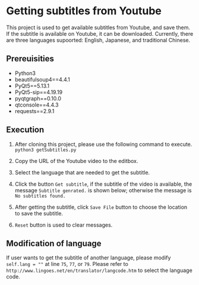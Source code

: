 # Getting subtitles from Youtube

This project is used to get available subtitles from Youtube, and save them. If the subtitle is available on Youtube, it can be downloaded. Currently, there are three languages supoorted: English, Japanese, and traditional Chinese.


## Prereuisities

- Python3
- beautifulsoup4==4.4.1
- PyQt5==5.13.1
- PyQt5-sip==4.19.19
- pyqtgraph==0.10.0
- qtconsole==4.4.3
- requests==2.9.1


## Execution

1. After cloning this project, please use the following command to execute.
`python3 getSubtitles.py`

2. Copy the URL of the Youtube video to the editbox.

3. Select the language that are needed to get the subtitle.

4. Click the button `Get subtitle`, if the subtitle of the video is available, the message `Subtitle genrated.` is shown below; otherwise the message is `No subtitles found.`

5. After getting the subtitle, click `Save File` button to choose the location to save the subtitle.

6. `Reset` button is used to clear messages.


## Modification of language

If user wants to get the subtitle of another language, please modify `self.lang = ""` at line `75`, `77`, or `79`. Please refer to `http://www.lingoes.net/en/translator/langcode.htm` to select the language code.